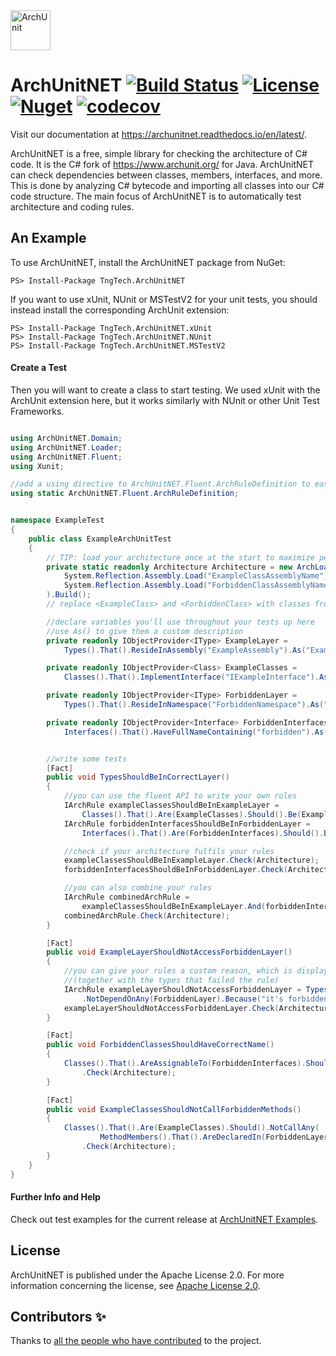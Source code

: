 <img src="Logo/ArchUnitNET-Logo.png" height="64" alt="ArchUnit">

# ArchUnitNET [![Build Status](https://github.com/TNG/ArchUnitNET/actions/workflows/build.yaml/badge.svg)](https://github.com/TNG/ArchUnitNET/actions/workflows/build.yaml) [![License](https://img.shields.io/badge/License-Apache%202.0-blue.svg)](https://github.com/TNG/ArchUnitNET/blob/master/LICENSE) [![Nuget](https://img.shields.io/nuget/v/TngTech.ArchUnitNET)](https://www.nuget.org/packages/TngTech.ArchUnitNET/) [![codecov](https://codecov.io/gh/TNG/ArchUnitNET/graph/badge.svg?token=HgiEXfA0K7)](https://codecov.io/gh/TNG/ArchUnitNET)

Visit our documentation at https://archunitnet.readthedocs.io/en/latest/.

ArchUnitNET is a free, simple library for checking the architecture of C# code. It is the C# fork of https://www.archunit.org/ for Java. ArchUnitNET can check dependencies between
classes, members, interfaces, and more. This is done by analyzing C# bytecode and importing all classes into our C# code
structure. The main focus of ArchUnitNET is to automatically test architecture and coding rules.

## An Example

To use ArchUnitNET, install the ArchUnitNET package from NuGet:

```
PS> Install-Package TngTech.ArchUnitNET
```

If you want to use xUnit, NUnit or MSTestV2 for your unit tests, you should instead install the corresponding ArchUnit extension:

```
PS> Install-Package TngTech.ArchUnitNET.xUnit
PS> Install-Package TngTech.ArchUnitNET.NUnit
PS> Install-Package TngTech.ArchUnitNET.MSTestV2
```

#### Create a Test

Then you will want to create a class to start testing. We used xUnit with the ArchUnit extension here, but it works similarly with NUnit or other Unit Test Frameworks.

```cs

using ArchUnitNET.Domain;
using ArchUnitNET.Loader;
using ArchUnitNET.Fluent;
using Xunit;

//add a using directive to ArchUnitNET.Fluent.ArchRuleDefinition to easily define ArchRules
using static ArchUnitNET.Fluent.ArchRuleDefinition;


namespace ExampleTest
{
    public class ExampleArchUnitTest
    {
        // TIP: load your architecture once at the start to maximize performance of your tests
        private static readonly Architecture Architecture = new ArchLoader().LoadAssemblies(
            System.Reflection.Assembly.Load("ExampleClassAssemblyName"),
            System.Reflection.Assembly.Load("ForbiddenClassAssemblyName")
        ).Build();
        // replace <ExampleClass> and <ForbiddenClass> with classes from the assemblies you want to test

        //declare variables you'll use throughout your tests up here
        //use As() to give them a custom description
        private readonly IObjectProvider<IType> ExampleLayer =
            Types().That().ResideInAssembly("ExampleAssembly").As("Example Layer");

        private readonly IObjectProvider<Class> ExampleClasses =
            Classes().That().ImplementInterface("IExampleInterface").As("Example Classes");

        private readonly IObjectProvider<IType> ForbiddenLayer =
            Types().That().ResideInNamespace("ForbiddenNamespace").As("Forbidden Layer");

        private readonly IObjectProvider<Interface> ForbiddenInterfaces =
            Interfaces().That().HaveFullNameContaining("forbidden").As("Forbidden Interfaces");


        //write some tests
        [Fact]
        public void TypesShouldBeInCorrectLayer()
        {
            //you can use the fluent API to write your own rules
            IArchRule exampleClassesShouldBeInExampleLayer =
                Classes().That().Are(ExampleClasses).Should().Be(ExampleLayer);
            IArchRule forbiddenInterfacesShouldBeInForbiddenLayer =
                Interfaces().That().Are(ForbiddenInterfaces).Should().Be(ForbiddenLayer);

            //check if your architecture fulfils your rules
            exampleClassesShouldBeInExampleLayer.Check(Architecture);
            forbiddenInterfacesShouldBeInForbiddenLayer.Check(Architecture);

            //you can also combine your rules
            IArchRule combinedArchRule =
                exampleClassesShouldBeInExampleLayer.And(forbiddenInterfacesShouldBeInForbiddenLayer);
            combinedArchRule.Check(Architecture);
        }

        [Fact]
        public void ExampleLayerShouldNotAccessForbiddenLayer()
        {
            //you can give your rules a custom reason, which is displayed when it fails
            //(together with the types that failed the rule)
            IArchRule exampleLayerShouldNotAccessForbiddenLayer = Types().That().Are(ExampleLayer).Should()
                .NotDependOnAny(ForbiddenLayer).Because("it's forbidden");
            exampleLayerShouldNotAccessForbiddenLayer.Check(Architecture);
        }

        [Fact]
        public void ForbiddenClassesShouldHaveCorrectName()
        {
            Classes().That().AreAssignableTo(ForbiddenInterfaces).Should().HaveNameContaining("forbidden")
                .Check(Architecture);
        }

        [Fact]
        public void ExampleClassesShouldNotCallForbiddenMethods()
        {
            Classes().That().Are(ExampleClasses).Should().NotCallAny(
                    MethodMembers().That().AreDeclaredIn(ForbiddenLayer).Or().HaveNameContaining("forbidden"))
                .Check(Architecture);
        }
    }
}
```

#### Further Info and Help

Check out test examples for the current release at
[ArchUnitNET Examples](https://github.com/TNG/ArchUnitNET/tree/master/ExampleTest "ExampleTests").

## License

ArchUnitNET is published under the Apache License 2.0. For more information concerning the license, see
[Apache License 2.0](http://www.apache.org/licenses/LICENSE-2.0).

## Contributors ✨

Thanks to [all the people who have contributed](https://github.com/TNG/ArchUnitNET/graphs/contributors) to the project.
